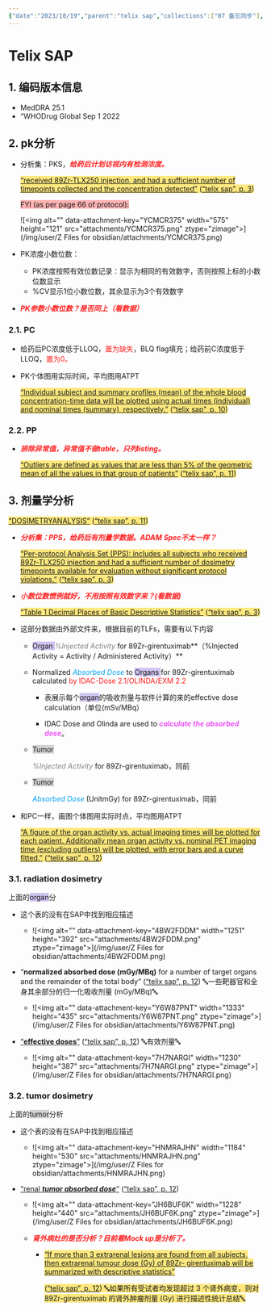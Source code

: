 ```yaml
---
{"date":"2023/10/19","parent":"telix sap","collections":["07 备忘同步"],"version":1785,"libraryID":1,"itemKey":"8Q5IHDXJ","dg-publish":true,"permalink":"/03 STAT/Telix SAP/","dgPassFrontmatter":true}
---
```


# Telix SAP

## 1. 编码版本信息

*   MedDRA 25.1
*   “WHODrug Global Sep 1 2022

## 2. pk分析

*   分析集：PKS，***<span style="color: #ff2020">给药后计划访视内有检测浓度。</span>***

    <span class="highlight" data-annotation="%7B%22attachmentURI%22%3A%22http%3A%2F%2Fzotero.org%2Fusers%2F8500793%2Fitems%2FU4UWHL95%22%2C%22pageLabel%22%3A%223%22%2C%22position%22%3A%7B%22pageIndex%22%3A2%2C%22rects%22%3A%5B%5B429.597%2C189.533%2C541.872%2C200.944%5D%2C%5B90.525%2C174.374%2C541.953%2C185.286%5D%5D%7D%2C%22citationItem%22%3A%7B%22uris%22%3A%5B%22http%3A%2F%2Fzotero.org%2Fusers%2F8500793%2Fitems%2FJWMPGJU4%22%5D%2C%22locator%22%3A%223%22%7D%7D" ztype="zhighlight"><a href="zotero://open-pdf/library/items/U4UWHL95?page=3"><span style="background-color: #ffd40080">“received 89Zr-TLX250 injection, and had a sufficient number of timepoints collected and the concentration detected”</span></a></span><span style="background-color: #ffd40080"> <zcitation><span class="citation" data-citation="%7B%22citationItems%22%3A%5B%7B%22uris%22%3A%5B%22http%3A%2F%2Fzotero.org%2Fusers%2F8500793%2Fitems%2FJWMPGJU4%22%5D%2C%22locator%22%3A%223%22%7D%5D%2C%22properties%22%3A%7B%7D%7D" ztype="zcitation">(<span class="citation-item"><a href="zotero://select/library/items/JWMPGJU4">“telix sap”, p. 3</a></span>)</span></zcitation></span>

    <span style="background-color: #ff666680">FYI (as per page 66 of protocol):</span>

    ![\<img alt="" data-attachment-key="YCMCR375" width="575" height="121" src="attachments/YCMCR375.png" ztype="zimage">](/img/user/Z Files for obsidian/attachments/YCMCR375.png)

*   PK浓度小数位数：

    *   PK浓度按照有效位数记录：显示为相同的有效数字，否则按照上标的小数位数显示
    *   %CV显示1位小数位数，其余显示为3个有效数字

*   ***<span style="color: #ff2020">PK参数小数位数？是否同上（看数据）</span>***

### 2.1. PC

*   给药后PC浓度低于LLOQ，<span style="color: #ff2020">置为缺失</span>，BLQ flag填充；给药前C浓度低于LLOQ，<span style="color: #ff2020">置为0。</span>

*   PK个体图用实际时间，平均图用ATPT

    <span class="highlight" data-annotation="%7B%22attachmentURI%22%3A%22http%3A%2F%2Fzotero.org%2Fusers%2F8500793%2Fitems%2FU4UWHL95%22%2C%22pageLabel%22%3A%2210%22%2C%22position%22%3A%7B%22pageIndex%22%3A9%2C%22rects%22%3A%5B%5B381.994%2C212.804%2C541.594%2C223.716%5D%2C%5B54.475%2C196.804%2C541.106%2C207.716%5D%2C%5B54.475%2C179.984%2C325.614%2C190.896%5D%5D%7D%2C%22citationItem%22%3A%7B%22uris%22%3A%5B%22http%3A%2F%2Fzotero.org%2Fusers%2F8500793%2Fitems%2FJWMPGJU4%22%5D%2C%22locator%22%3A%2210%22%7D%7D" ztype="zhighlight"><a href="zotero://open-pdf/library/items/U4UWHL95?page=10"><span style="background-color: #ffd40080">“Individual subject and summary profiles (mean) of the whole blood concentration-time data will be plotted using actual times (individual) and nominal times (summary), respectively.”</span></a></span><span style="background-color: #ffd40080"> <zcitation><span class="citation" data-citation="%7B%22citationItems%22%3A%5B%7B%22uris%22%3A%5B%22http%3A%2F%2Fzotero.org%2Fusers%2F8500793%2Fitems%2FJWMPGJU4%22%5D%2C%22locator%22%3A%2210%22%7D%5D%2C%22properties%22%3A%7B%7D%7D" ztype="zcitation">(<span class="citation-item"><a href="zotero://select/library/items/JWMPGJU4">“telix sap”, p. 10</a></span>)</span></zcitation></span>

### 2.2. PP

*   ***<span style="color: #ff2020">排除异常值，异常值不做table，只列listing。</span>***

    <span class="highlight" data-annotation="%7B%22attachmentURI%22%3A%22http%3A%2F%2Fzotero.org%2Fusers%2F8500793%2Fitems%2FU4UWHL95%22%2C%22pageLabel%22%3A%2211%22%2C%22position%22%3A%7B%22pageIndex%22%3A10%2C%22rects%22%3A%5B%5B359.059%2C223.234%2C540.247%2C234.146%5D%2C%5B54.475%2C207.204%2C421.375%2C218.116%5D%5D%7D%2C%22citationItem%22%3A%7B%22uris%22%3A%5B%22http%3A%2F%2Fzotero.org%2Fusers%2F8500793%2Fitems%2FJWMPGJU4%22%5D%2C%22locator%22%3A%2211%22%7D%7D" ztype="zhighlight"><a href="zotero://open-pdf/library/items/U4UWHL95?page=11"><span style="background-color: #ffd40080">“Outliers are defined as values that are less than 5% of the geometric mean of all the values in that group of patients”</span></a></span><span style="background-color: #ffd40080"> <zcitation><span class="citation" data-citation="%7B%22citationItems%22%3A%5B%7B%22uris%22%3A%5B%22http%3A%2F%2Fzotero.org%2Fusers%2F8500793%2Fitems%2FJWMPGJU4%22%5D%2C%22locator%22%3A%2211%22%7D%5D%2C%22properties%22%3A%7B%7D%7D" ztype="zcitation">(<span class="citation-item"><a href="zotero://select/library/items/JWMPGJU4">“telix sap”, p. 11</a></span>)</span></zcitation></span>

## 3. 剂量学分析

<span class="highlight" data-annotation="%7B%22attachmentURI%22%3A%22http%3A%2F%2Fzotero.org%2Fusers%2F8500793%2Fitems%2FU4UWHL95%22%2C%22pageLabel%22%3A%2211%22%2C%22position%22%3A%7B%22pageIndex%22%3A10%2C%22rects%22%3A%5B%5B83.3%2C160.58%2C218%2C172.033%5D%5D%7D%2C%22citationItem%22%3A%7B%22uris%22%3A%5B%22http%3A%2F%2Fzotero.org%2Fusers%2F8500793%2Fitems%2FJWMPGJU4%22%5D%2C%22locator%22%3A%2211%22%7D%7D" ztype="zhighlight"><a href="zotero://open-pdf/library/items/U4UWHL95?page=11"><span style="background-color: #ffd40080">“DOSIMETRYANALYSIS”</span></a></span><span style="background-color: #ffd40080"> <zcitation><span class="citation" data-citation="%7B%22citationItems%22%3A%5B%7B%22uris%22%3A%5B%22http%3A%2F%2Fzotero.org%2Fusers%2F8500793%2Fitems%2FJWMPGJU4%22%5D%2C%22locator%22%3A%2211%22%7D%5D%2C%22properties%22%3A%7B%7D%7D" ztype="zcitation">(<span class="citation-item"><a href="zotero://select/library/items/JWMPGJU4">“telix sap”, p. 11</a></span>)</span></zcitation></span>

*   ***<span style="color: #ff2020">分析集：PPS，给药后有剂量学数据。ADAM Spec不太一样？</span>***

    <span class="highlight" data-annotation="%7B%22attachmentURI%22%3A%22http%3A%2F%2Fzotero.org%2Fusers%2F8500793%2Fitems%2FU4UWHL95%22%2C%22pageLabel%22%3A%223%22%2C%22position%22%3A%7B%22pageIndex%22%3A2%2C%22rects%22%3A%5B%5B90.525%2C244.813%2C541.772%2C256.194%5D%2C%5B90.525%2C228.824%2C540.885%2C239.736%5D%2C%5B90.525%2C213.604%2C179.925%2C224.516%5D%5D%7D%2C%22citationItem%22%3A%7B%22uris%22%3A%5B%22http%3A%2F%2Fzotero.org%2Fusers%2F8500793%2Fitems%2FJWMPGJU4%22%5D%2C%22locator%22%3A%223%22%7D%7D" ztype="zhighlight"><a href="zotero://open-pdf/library/items/U4UWHL95?page=3"><span style="background-color: #ffd40080">“Per-protocol Analysis Set (PPS): includes all subjects who received 89Zr-TLX250 injection and had a sufficient number of dosimetry timepoints available for evaluation without significant protocol violations.”</span></a></span><span style="background-color: #ffd40080"> <zcitation><span class="citation" data-citation="%7B%22citationItems%22%3A%5B%7B%22uris%22%3A%5B%22http%3A%2F%2Fzotero.org%2Fusers%2F8500793%2Fitems%2FJWMPGJU4%22%5D%2C%22locator%22%3A%223%22%7D%5D%2C%22properties%22%3A%7B%7D%7D" ztype="zcitation">(<span class="citation-item"><a href="zotero://select/library/items/JWMPGJU4">“telix sap”, p. 3</a></span>)</span></zcitation></span>

*   ***<span style="color: #ff2020">小数位数惯例就好，不用按照有效数字来？(看数据)</span>***

    <span class="highlight" data-annotation="%7B%22attachmentURI%22%3A%22http%3A%2F%2Fzotero.org%2Fusers%2F8500793%2Fitems%2FU4UWHL95%22%2C%22pageLabel%22%3A%223%22%2C%22position%22%3A%7B%22pageIndex%22%3A2%2C%22rects%22%3A%5B%5B161.83%2C683.654%2C434.374%2C694.374%5D%5D%7D%2C%22citationItem%22%3A%7B%22uris%22%3A%5B%22http%3A%2F%2Fzotero.org%2Fusers%2F8500793%2Fitems%2FJWMPGJU4%22%5D%2C%22locator%22%3A%223%22%7D%7D" ztype="zhighlight"><a href="zotero://open-pdf/library/items/U4UWHL95?page=3"><span style="background-color: #ffd40080">“Table 1 Decimal Places of Basic Descriptive Statistics”</span></a></span><span style="background-color: #ffd40080"> <zcitation><span class="citation" data-citation="%7B%22citationItems%22%3A%5B%7B%22uris%22%3A%5B%22http%3A%2F%2Fzotero.org%2Fusers%2F8500793%2Fitems%2FJWMPGJU4%22%5D%2C%22locator%22%3A%223%22%7D%5D%2C%22properties%22%3A%7B%7D%7D" ztype="zcitation">(<span class="citation-item"><a href="zotero://select/library/items/JWMPGJU4">“telix sap”, p. 3</a></span>)</span></zcitation></span>

*   这部分数据由外部文件来，根据目前的TLFs，需要有以下内容

    *   <span style="background-color: #a28ae580">Organ </span>*<span style="color: #7e8386">%Injected Activity</span>* for 89Zr-girentuximab**（%Injected Activity = Activity / Administered Activity）**

    *   Normalized *<span style="color: #05a2ef">Absorbed Dose</span>* to <span style="background-color: #a28ae580">Organs </span>for 89Zr-girentuximab calculated<span style="color: #ff2020"> by IDAC-Dose 2.1/OLINDA/EXM 2.2</span>

        *   表展示每个<span style="background-color: #a28ae580">organ</span>的吸收剂量与软件计算的来的effective dose calculation（单位(mSv/MBq）

        *   IDAC Dose and Olinda are used to ***<span style="color: #eb52f7">calculate the absorbed dose</span>***。

    *   <span style="background-color: #aaaaaa80">Tumor </span>

        *<span style="color: #7e8386">%Injected Activity</span>* for 89Zr-girentuximab，同前

    *   <span style="background-color: #aaaaaa80">Tumor </span>

        *<span style="color: #05a2ef">Absorbed Dose</span>* (UnitmGy) for 89Zr-girentuximab，同前

*   和PC一样，画图个体图用实际时点，平均图用ATPT

    <span class="highlight" data-annotation="%7B%22attachmentURI%22%3A%22http%3A%2F%2Fzotero.org%2Fusers%2F8500793%2Fitems%2FU4UWHL95%22%2C%22pageLabel%22%3A%2212%22%2C%22position%22%3A%7B%22pageIndex%22%3A11%2C%22rects%22%3A%5B%5B54.475%2C542.724%2C541.23%2C553.636%5D%2C%5B54.475%2C526.704%2C541.666%2C537.616%5D%2C%5B54.475%2C510.704%2C139.831%2C521.616%5D%5D%7D%2C%22citationItem%22%3A%7B%22uris%22%3A%5B%22http%3A%2F%2Fzotero.org%2Fusers%2F8500793%2Fitems%2FJWMPGJU4%22%5D%2C%22locator%22%3A%2212%22%7D%7D" ztype="zhighlight"><a href="zotero://open-pdf/library/items/U4UWHL95?page=12"><span style="background-color: #ffd40080">“A figure of the organ activity vs. actual imaging times will be plotted for each patient. Additionally mean organ activity vs. nominal PET imaging time (excluding outliers) will be plotted, with error bars and a curve fitted.”</span></a></span><span style="background-color: #ffd40080"> <zcitation><span class="citation" data-citation="%7B%22citationItems%22%3A%5B%7B%22uris%22%3A%5B%22http%3A%2F%2Fzotero.org%2Fusers%2F8500793%2Fitems%2FJWMPGJU4%22%5D%2C%22locator%22%3A%2212%22%7D%5D%2C%22properties%22%3A%7B%7D%7D" ztype="zcitation">(<span class="citation-item"><a href="zotero://select/library/items/JWMPGJU4">“telix sap”, p. 12</a></span>)</span></zcitation></span>

### 3.1. radiation dosimetry

上面的<span style="background-color: #a28ae580">organ</span>分

*   这个表的没有在SAP中找到相应描述

    *   ![\<img alt="" data-attachment-key="4BW2FDDM" width="1251" height="392" src="attachments/4BW2FDDM.png" ztype="zimage">](/img/user/Z Files for obsidian/attachments/4BW2FDDM.png)

<!---->

*   “**normalized absorbed dose (mGy/MBq)** for a number of target organs and the remainder of the total body” <span class="citation" data-citation="%7B%22citationItems%22%3A%5B%7B%22uris%22%3A%5B%22http%3A%2F%2Fzotero.org%2Fusers%2F8500793%2Fitems%2FJWMPGJU4%22%5D%2C%22locator%22%3A%2212%22%7D%5D%2C%22properties%22%3A%7B%7D%7D" ztype="zcitation">(<span class="citation-item"><a href="zotero://select/library/items/JWMPGJU4">“telix sap”, p. 12</a></span>)</span> 🔤一些靶器官和全身其余部分的归一化吸收剂量 (mGy/MBq)🔤

    *   ![\<img alt="" data-attachment-key="Y6W87PNT" width="1333" height="435" src="attachments/Y6W87PNT.png" ztype="zimage">](/img/user/Z Files for obsidian/attachments/Y6W87PNT.png)

*   <span class="highlight" data-annotation="%7B%22attachmentURI%22%3A%22http%3A%2F%2Fzotero.org%2Fusers%2F8500793%2Fitems%2FU4UWHL95%22%2C%22annotationKey%22%3A%223XLZZKHK%22%2C%22color%22%3A%22%23ffd400%22%2C%22pageLabel%22%3A%2212%22%2C%22position%22%3A%7B%22pageIndex%22%3A11%2C%22rects%22%3A%5B%5B343.269%2C641.183%2C415.077%2C652.136%5D%5D%7D%2C%22citationItem%22%3A%7B%22uris%22%3A%5B%22http%3A%2F%2Fzotero.org%2Fusers%2F8500793%2Fitems%2FJWMPGJU4%22%5D%2C%22locator%22%3A%2212%22%7D%7D" ztype="zhighlight"><a href="zotero://open-pdf/library/items/U4UWHL95?page=12&#x26;annotation=3XLZZKHK">“<strong>effective doses</strong>”</a></span> <span class="citation" data-citation="%7B%22citationItems%22%3A%5B%7B%22uris%22%3A%5B%22http%3A%2F%2Fzotero.org%2Fusers%2F8500793%2Fitems%2FJWMPGJU4%22%5D%2C%22locator%22%3A%2212%22%7D%5D%2C%22properties%22%3A%7B%7D%7D" ztype="zcitation">(<span class="citation-item"><a href="zotero://select/library/items/JWMPGJU4">“telix sap”, p. 12</a></span>)</span> 🔤有效剂量🔤

    *   ![\<img alt="" data-attachment-key="7H7NARGI" width="1230" height="387" src="attachments/7H7NARGI.png" ztype="zimage">](/img/user/Z Files for obsidian/attachments/7H7NARGI.png)

### 3.2. tumor dosimetry

上面的<span style="background-color: #aaaaaa80">tumor</span>分析

*   这个表的没有在SAP中找到相应描述

    *   ![\<img alt="" data-attachment-key="HNMRAJHN" width="1184" height="530" src="attachments/HNMRAJHN.png" ztype="zimage">](/img/user/Z Files for obsidian/attachments/HNMRAJHN.png)

<!---->

*   <span class="highlight" data-annotation="%7B%22attachmentURI%22%3A%22http%3A%2F%2Fzotero.org%2Fusers%2F8500793%2Fitems%2FU4UWHL95%22%2C%22pageLabel%22%3A%2212%22%2C%22position%22%3A%7B%22pageIndex%22%3A11%2C%22rects%22%3A%5B%5B78.5%2C372.154%2C213.47%2C383.494%5D%5D%7D%2C%22citationItem%22%3A%7B%22uris%22%3A%5B%22http%3A%2F%2Fzotero.org%2Fusers%2F8500793%2Fitems%2FJWMPGJU4%22%5D%2C%22locator%22%3A%2212%22%7D%7D" ztype="zhighlight"><a href="zotero://open-pdf/library/items/U4UWHL95?page=12">“renal <strong><em>tumor absorbed dose</em></strong>”</a></span> <span class="citation" data-citation="%7B%22citationItems%22%3A%5B%7B%22uris%22%3A%5B%22http%3A%2F%2Fzotero.org%2Fusers%2F8500793%2Fitems%2FJWMPGJU4%22%5D%2C%22locator%22%3A%2212%22%7D%5D%2C%22properties%22%3A%7B%7D%7D" ztype="zcitation">(<span class="citation-item"><a href="zotero://select/library/items/JWMPGJU4">“telix sap”, p. 12</a></span>)</span>

    *   ![\<img alt="" data-attachment-key="JH6BUF6K" width="1228" height="440" src="attachments/JH6BUF6K.png" ztype="zimage">](/img/user/Z Files for obsidian/attachments/JH6BUF6K.png)

    <!---->

    *   ***<span style="color: #ff2020">肾外病灶的是否分析？目前看Mock up是分析了。</span>***

        *   <span class="highlight" data-annotation="%7B%22attachmentURI%22%3A%22http%3A%2F%2Fzotero.org%2Fusers%2F8500793%2Fitems%2FU4UWHL95%22%2C%22annotationKey%22%3A%226CQPMNTH%22%2C%22color%22%3A%22%23ffd400%22%2C%22pageLabel%22%3A%2212%22%2C%22position%22%3A%7B%22pageIndex%22%3A11%2C%22rects%22%3A%5B%5B54.475%2C332.924%2C542.326%2C344.264%5D%2C%5B54.475%2C316.904%2C340.687%2C327.816%5D%5D%7D%2C%22citationItem%22%3A%7B%22uris%22%3A%5B%22http%3A%2F%2Fzotero.org%2Fusers%2F8500793%2Fitems%2FJWMPGJU4%22%5D%2C%22locator%22%3A%2212%22%7D%7D" ztype="zhighlight"><a href="zotero://open-pdf/library/items/U4UWHL95?page=12&#x26;annotation=6CQPMNTH"><span style="background-color: #ffd40080">“If more than 3 extrarenal lesions are found from all subjects, then extrarenal tumour dose (Gy) of 89Zr- girentuximab will be summarized with descriptive statistics”</span></a></span>

            <span style="background-color: #ffd40080"> <zcitation><span class="citation" data-citation="%7B%22citationItems%22%3A%5B%7B%22uris%22%3A%5B%22http%3A%2F%2Fzotero.org%2Fusers%2F8500793%2Fitems%2FJWMPGJU4%22%5D%2C%22locator%22%3A%2212%22%7D%5D%2C%22properties%22%3A%7B%7D%7D" ztype="zcitation">(<span class="citation-item"><a href="zotero://select/library/items/JWMPGJU4">“telix sap”, p. 12</a></span>)</span></zcitation> 🔤如果所有受试者均发现超过 3 个肾外病变，则对 89Zr-girentuximab 的肾外肿瘤剂量 (Gy) 进行描述性统计总结🔤</span>
